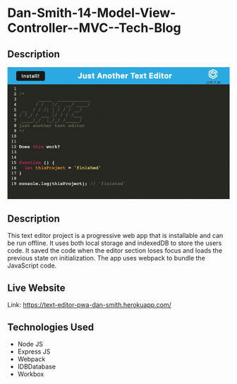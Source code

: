 # Dan-Smith-14-Model-View-Controller--MVC--Tech-Blog


**Description**
---
[![DEMO](./Assets/demo-screenshot.png)](https://text-editor-pwa-dan-smith.herokuapp.com/ "Text Editor PWA")

**Description**
---

This text editor project is a progressive web app that is installable and can be run offline. It uses both local storage and indexedDB to store the users code. It saved the code when the editor section loses focus and loads the previous state on initialization. The app uses webpack to bundle the JavaScript code.  

**Live Website**
---

Link:
https://text-editor-pwa-dan-smith.herokuapp.com/

**Technologies Used**
---

- Node JS
- Express JS
- Webpack
- IDBDatabase
- Workbox
